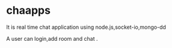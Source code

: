 # chaapps
It is real time chat application using node.js,socket-io,mongo-dd

A user can login,add room and chat .
